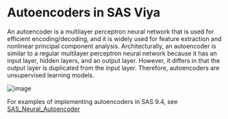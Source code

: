 # Autoencoders in SAS Viya

An autoencoder is a multilayer perceptron neural network that is used for efficient encoding/decoding, and it is widely used for feature extraction and nonlinear principal component analysis. Architecturally, an autoencoder is similar to a regular multilayer perceptron neural network because it has an input layer, hidden layers, and an output layer. However, it differs in that the output layer is duplicated from the input layer. Therefore, autoencoders are unsupervised learning models. 

![image](./images/autoencoder.png)

For examples of implementing autoencoders in SAS 9.4, see [SAS_Neural_Autoencoder](https://github.com/sassoftware/enlighten-deep/tree/master/SAS_Neural_Autoencoder)
